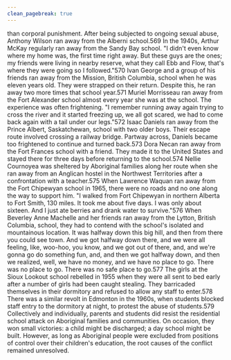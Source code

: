 ```yaml
---
clean_pagebreak: true
---
```


than corporal punishment. After being subjected to ongoing sexual abuse, Anthony Wilson ran away from the Alberni school.569
In the 1940s, Arthur McKay regularly ran away from the Sandy Bay school. "I didn't even know where my home was, the first time right away. But these guys are the ones; my friends were living in nearby reserve, what they call Ebb and Flow, that's where they were going so I followed."570 Ivan George and a group of his friends ran away from the Mission, British Columbia, school when he was eleven years old. They were strapped on their return. Despite this, he ran away two more times that school year.571
Muriel Morrisseau ran away from the Fort Alexander school almost every year she was at the school. The experience was often frightening. "I remember running away again trying to cross the river and it started freezing up, we all got scared, we had to come back again with a tail under our legs."572 Isaac Daniels ran away from the Prince Albert, Saskatchewan, school with two older boys. Their escape route involved crossing a railway bridge. Partway across, Daniels became too frightened to continue and turned back.573 Dora Necan ran away from the Fort Frances school with a friend. They made it to the United States and stayed there for three days before returning to the school.574 Nellie Cournoyea was sheltered by Aboriginal families along her route when she ran away from an Anglican hostel in the Northwest Territories after a confrontation with a teacher.575 When Lawrence Waquan ran away from the Fort Chipewyan school in 1965, there were no roads and no one along the way to support him. "I walked from Fort Chipewyan in northern Alberta to Fort Smith, 130 miles. It took me about five days. I was only about sixteen. And I just ate berries and drank water to survive."576
When Beverley Anne Machelle and her friends ran away from the Lytton, British Columbia, school, they had to contend with the school's isolated and mountainous location.
It was halfway down this big hill, and then from there you could see town. And we got halfway down there, and we were all feeling, like, woo-hoo, you know, and we got out of there, and, and we're gonna go do something fun, and, and then we got halfway down, and then we realized, well, we have no money, and we have no place to go. There was no place to go. There was no safe place to go.577
The girls at the Sioux Lookout school rebelled in 1955 when they were all sent to bed early after a number of girls had been caught stealing. They barricaded themselves in their dormitory and refused to allow any staff to enter.578 There was a similar revolt in Edmonton in the 1960s, when students blocked staff entry to the dormitory at night, to protest the abuse of students.579
Collectively and individually, parents and students did resist the residential school attack on Aboriginal families and communities. On occasion, they won small victories: a child might be discharged; a day school might be built. However, as long as Aboriginal people were excluded from positions of control over their children's education, the root causes of the conflict remained unresolved.
